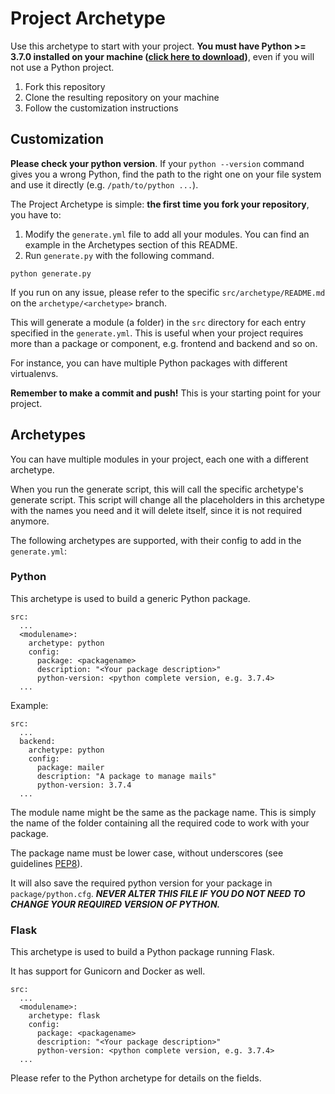 # Project Archetype

Use this archetype to start with your project. **You must have Python >= 3.7.0 installed on your machine 
([click here to download](https://www.python.org/downloads/release/python-374/))**, even if you will not use a Python project.

1. Fork this repository
1. Clone the resulting repository on your machine
1. Follow the customization instructions


## Customization

**Please check your python version**. If your `python --version` command gives you a wrong Python, find the path to the
right one on your file system and use it directly (e.g. `/path/to/python ...`).

The Project Archetype is simple: **the first time you fork your repository**, you have to:

1. Modify the `generate.yml` file to add all your modules. You can find an example in the Archetypes section of this README.
3. Run `generate.py` with the following command. 

```
python generate.py
```

If you run on any issue, please refer to the specific `src/archetype/README.md` on the `archetype/<archetype>` branch. 

This will generate a module (a folder) in the `src` directory for each entry specified in the `generate.yml`. 
This is useful when your project requires more than a package or component, e.g. frontend and backend and so on.

For instance, you can have multiple Python packages with different virtualenvs.

**Remember to make a commit and push!** This is your starting point for your project.


## Archetypes

You can have multiple modules in your project, each one with a different archetype. 

When you run the generate script, this will call the specific archetype's generate script. This script will change all the placeholders in this archetype with the names you need and it will delete itself, since
it is not required anymore.

The following archetypes are supported, with their config to add in the `generate.yml`:

### Python

This archetype is used to build a generic Python package.

```
src:
  ...
  <modulename>:
    archetype: python
    config:
      package: <packagename>
      description: "<Your package description>"
      python-version: <python complete version, e.g. 3.7.4>
  ...
```

Example:

```
src:
  ...
  backend:
    archetype: python
    config:
      package: mailer
      description: "A package to manage mails"
      python-version: 3.7.4
  ...
```

The module name might be the same as the package name. This is simply the name of the folder containing all the required code to work with your package.

The package name must be lower case, without underscores 
(see guidelines [PEP8](https://www.python.org/dev/peps/pep-0008/#package-and-module-names)).

It will also save the required python version for your package in `package/python.cfg`. ***NEVER 
ALTER THIS FILE IF YOU DO NOT NEED TO CHANGE YOUR REQUIRED VERSION OF PYTHON.***


### Flask

This archetype is used to build a Python package running Flask.

It has support for Gunicorn and Docker as well.

```
src:
  ...
  <modulename>:
    archetype: flask
    config:
      package: <packagename>
      description: "<Your package description>"
      python-version: <python complete version, e.g. 3.7.4>
  ...
```

Please refer to the Python archetype for details on the fields.
